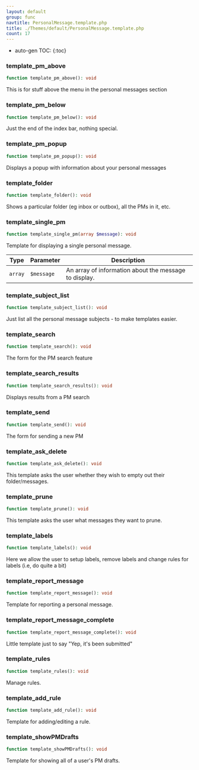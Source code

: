```yaml
---
layout: default
group: func
navtitle: PersonalMessage.template.php
title: ./Themes/default/PersonalMessage.template.php
count: 17
---
```

* auto-gen TOC:
{:toc}
### template_pm_above

```php
function template_pm_above(): void
```
This is for stuff above the menu in the personal messages section



### template_pm_below

```php
function template_pm_below(): void
```
Just the end of the index bar, nothing special.



### template_pm_popup

```php
function template_pm_popup(): void
```
Displays a popup with information about your personal messages



### template_folder

```php
function template_folder(): void
```
Shows a particular folder (eg inbox or outbox), all the PMs in it, etc.



### template_single_pm

```php
function template_single_pm(array $message): void
```
Template for displaying a single personal message.



Type|Parameter|Description
---|---|---
`array`|`$message`|An array of information about the message to display.

### template_subject_list

```php
function template_subject_list(): void
```
Just list all the personal message subjects - to make templates easier.



### template_search

```php
function template_search(): void
```
The form for the PM search feature



### template_search_results

```php
function template_search_results(): void
```
Displays results from a PM search



### template_send

```php
function template_send(): void
```
The form for sending a new PM



### template_ask_delete

```php
function template_ask_delete(): void
```
This template asks the user whether they wish to empty out their folder/messages.



### template_prune

```php
function template_prune(): void
```
This template asks the user what messages they want to prune.



### template_labels

```php
function template_labels(): void
```
Here we allow the user to setup labels, remove labels and change rules for labels (i.e, do quite a bit)



### template_report_message

```php
function template_report_message(): void
```
Template for reporting a personal message.



### template_report_message_complete

```php
function template_report_message_complete(): void
```
Little template just to say "Yep, it's been submitted"



### template_rules

```php
function template_rules(): void
```
Manage rules.



### template_add_rule

```php
function template_add_rule(): void
```
Template for adding/editing a rule.



### template_showPMDrafts

```php
function template_showPMDrafts(): void
```
Template for showing all of a user's PM drafts.



